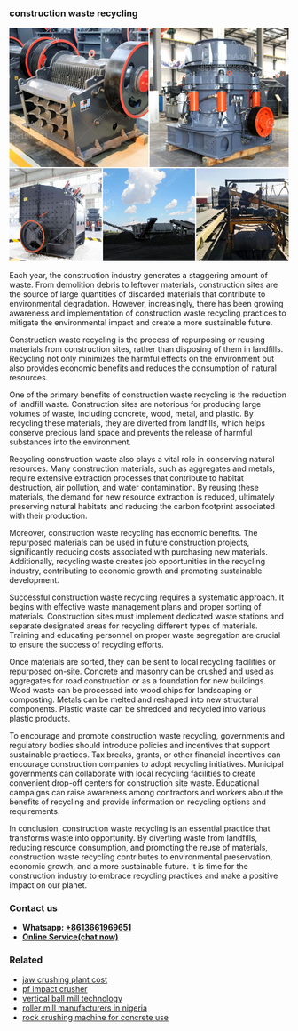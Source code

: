 <h3>construction waste recycling</h3><img src='1704791405.jpg' alt=''><p>Each year, the construction industry generates a staggering amount of waste. From demolition debris to leftover materials, construction sites are the source of large quantities of discarded materials that contribute to environmental degradation. However, increasingly, there has been growing awareness and implementation of construction waste recycling practices to mitigate the environmental impact and create a more sustainable future.</p><p>Construction waste recycling is the process of repurposing or reusing materials from construction sites, rather than disposing of them in landfills. Recycling not only minimizes the harmful effects on the environment but also provides economic benefits and reduces the consumption of natural resources.</p><p>One of the primary benefits of construction waste recycling is the reduction of landfill waste. Construction sites are notorious for producing large volumes of waste, including concrete, wood, metal, and plastic. By recycling these materials, they are diverted from landfills, which helps conserve precious land space and prevents the release of harmful substances into the environment.</p><p>Recycling construction waste also plays a vital role in conserving natural resources. Many construction materials, such as aggregates and metals, require extensive extraction processes that contribute to habitat destruction, air pollution, and water contamination. By reusing these materials, the demand for new resource extraction is reduced, ultimately preserving natural habitats and reducing the carbon footprint associated with their production.</p><p>Moreover, construction waste recycling has economic benefits. The repurposed materials can be used in future construction projects, significantly reducing costs associated with purchasing new materials. Additionally, recycling waste creates job opportunities in the recycling industry, contributing to economic growth and promoting sustainable development.</p><p>Successful construction waste recycling requires a systematic approach. It begins with effective waste management plans and proper sorting of materials. Construction sites must implement dedicated waste stations and separate designated areas for recycling different types of materials. Training and educating personnel on proper waste segregation are crucial to ensure the success of recycling efforts.</p><p>Once materials are sorted, they can be sent to local recycling facilities or repurposed on-site. Concrete and masonry can be crushed and used as aggregates for road construction or as a foundation for new buildings. Wood waste can be processed into wood chips for landscaping or composting. Metals can be melted and reshaped into new structural components. Plastic waste can be shredded and recycled into various plastic products.</p><p>To encourage and promote construction waste recycling, governments and regulatory bodies should introduce policies and incentives that support sustainable practices. Tax breaks, grants, or other financial incentives can encourage construction companies to adopt recycling initiatives. Municipal governments can collaborate with local recycling facilities to create convenient drop-off centers for construction site waste. Educational campaigns can raise awareness among contractors and workers about the benefits of recycling and provide information on recycling options and requirements.</p><p>In conclusion, construction waste recycling is an essential practice that transforms waste into opportunity. By diverting waste from landfills, reducing resource consumption, and promoting the reuse of materials, construction waste recycling contributes to environmental preservation, economic growth, and a more sustainable future. It is time for the construction industry to embrace recycling practices and make a positive impact on our planet.</p><h3>Contact us</h3><ul><li><strong>Whatsapp:&nbsp;<a href="https://wa.me/8613661969651">+8613661969651</a></strong></li><li><a href="https://swt.shibang-china.com/?git&amp;zhl&amp;construction waste recycling"><strong>Online Service(chat now)</strong></a></li></ul><h3>Related</h3><ul><li><a href='jaw crushing plant cost.md'>jaw crushing plant cost</a></li><li><a href='pf impact crusher.md'>pf impact crusher</a></li><li><a href='vertical ball mill technology.md'>vertical ball mill technology</a></li><li><a href='roller mill manufacturers in nigeria.md'>roller mill manufacturers in nigeria</a></li><li><a href='rock crushing machine for concrete use.md'>rock crushing machine for concrete use</a></li></ul>